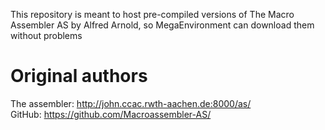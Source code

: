 This repository is meant to host pre-compiled versions of The Macro Assembler AS by Alfred Arnold, so MegaEnvironment can download them without problems

# Original authors
The assembler: http://john.ccac.rwth-aachen.de:8000/as/  
GitHub: https://github.com/Macroassembler-AS/
